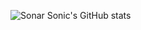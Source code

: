 <!--### Hi there 👋-->
![Sonar Sonic's GitHub stats](https://github-readme-stats.vercel.app/api?username=SonarSonic&include_all_commits=true&show_icons=true&hide_title=true)


<!--
**SonarSonic/SonarSonic** is a ✨ _special_ ✨ repository because its `README.md` (this file) appears on your GitHub profile.

Here are some ideas to get you started:

- 🔭 I’m currently working on ...
- 🌱 I’m currently learning ...
- 👯 I’m looking to collaborate on ...
- 🤔 I’m looking for help with ...
- 💬 Ask me about ...
- 📫 How to reach me: ...
- 😄 Pronouns: ...
- ⚡ Fun fact: ...
-->
